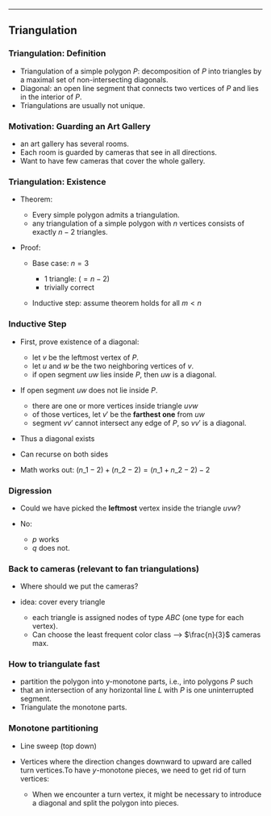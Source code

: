 
<script type="text/javascript" src="http://cdn.mathjax.org/mathjax/latest/MathJax.js?config=TeX-AMS-MML_HTMLorMML">
</script>
<script type="text/x-mathjax-config">
  MathJax.Hub.Config({
    tex2jax: {
        inlineMath: [
            ['$','$'],
            ['\\(','\\)']
        ]
    }
});
</script>

-----------------------------------------------------------------------------

## Triangulation

### Triangulation: Definition

* Triangulation of a simple polygon $P$: decomposition of $P$ into triangles
  by a maximal set of non-intersecting diagonals.
* Diagonal: an open line segment that connects two vertices of $P$ and lies in
  the interior of $P$.
* Triangulations are usually not unique.

### Motivation: Guarding an Art Gallery

* an art gallery has several rooms.
* Each room is guarded by cameras that see in all directions.
* Want to have few cameras that cover the whole gallery.

### Triangulation: Existence

* Theorem:

    * Every simple polygon admits a triangulation.
    * any triangulation of a simple polygon with $n$ vertices consists of
      exactly $n - 2$ triangles.

* Proof:
    
    * Base case: $n = 3$

        * 1 triangle: ($= n - 2$)
        * trivially correct

    * Inductive step: assume theorem holds for all $m < n$


### Inductive Step

* First, prove existence of a diagonal:

    * let $v$ be the leftmost vertex of $P$.
    * let $u$ and $w$ be the two neighboring vertices of $v$.
    * if open segment $uw$ lies inside $P$, then $uw$ is a diagonal.

* If open segment $uw$ does not lie inside $P$.

    * there are one or more vertices inside triangle $uvw$
    * of those vertices, let $v'$ be the __farthest one__ from $uw$
    * segment $vv'$ cannot intersect any edge of $P$, so $vv'$ is a diagonal.

* Thus a diagonal exists
* Can recurse on both sides
* Math works out: $(n\_1 - 2) + (n\_2 - 2) = (n\_1 + n\_2 - 2) - 2$

### Digression

* Could we have picked the __leftmost__ vertex inside the triangle $uvw$?
* No:

    * $p$ works
    * $q$ does not.

### Back to cameras (relevant to fan triangulations)

* Where should we put the cameras?
* idea: cover every triangle

    * each triangle is assigned nodes of type $A B C$ (one type for each
      vertex).
    * Can choose the least frequent color class --> $\frac{n}{3}$ cameras
      max.

### How to triangulate fast

* partition the polygon into y-monotone parts, i.e., into polygons $P$ such
* that an intersection of any horizontal line $L$ with $P$ is one
  uninterrupted segment.
* Triangulate the monotone parts.

### Monotone partitioning

* Line sweep (top down)
* Vertices where the direction changes downward to upward are called turn
  vertices.To have $y$-monotone pieces, we need to get rid of turn vertices:

    * When we encounter a turn vertex, it might be necessary to introduce a
      diagonal and split the polygon into pieces.









